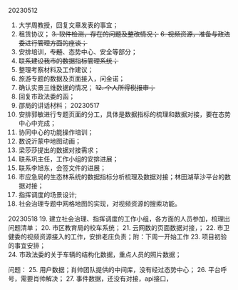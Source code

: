 
20230512
1. 大学周教授，回复文章发表的事宜；
2. 租赁协议；
~~3.  软件检测，存在的问题及整改情况；~~
~~6. 视频资源，准备与政法委进行管理方面的座谈；~~
3. 安排培训，~~专题~~、态势中心、安全等部分；
4. ~~联系建设我市的数据指标管理系统；~~
5. 整理考察材料及工作建议；
6. 旅游专题的数据及页面接入，问金诺；
7.  确认实景三维数据的情况；
~~12. 个人所得税报审；~~
8. 回复市政法委的函；
9. 邵局的讲话材料；
20230517
10. 安排郭敏进行专题页面的分工，具体是数据指标的梳理和数据对接，要在态势中心中完成；
11. 协同中心的功能操作培训；
12. 数说沂蒙中地图动画；
13. 梁莎莎提出的数据对接需求；
14. 联系巩主任，工作小组的安排进展；
15. 联系李旭东，会签文件的进展；
16. 市应急局的生态林系统的数据指标分析梳理及数据对接；林田湖草沙平台的数据对接；
17. 指挥调度的场景设计;
18. 社会治理专题中网格地图的实现，对视频资源的搜索功能。

20230518
19.  建立社会治理、指挥调度的工作小组，各方面的人员参加，梳理出问题清单；
20. 市区教育局的校车系统；
21. 云网数的页面数据对接，；
22.  市卫健委的视频资源接入的工作，安排老庄负责；附：下周一开始工作
23. 项目初验的事宜安排；    
24. 市政法委的关于车辆的结构化数据，重点人员的照片数据；

问题：
25. 用户数据；肖帅团队提供的中间库，没有经过态势中心；
26. 平台呼号，需要肖帅解决；
27. 事件数据，还没有对接，api接口，
 
<!--stackedit_data:
eyJoaXN0b3J5IjpbMjAwNzE1MDQ2MywtMzI5NTc0Njg5LC04ND
cxNTA4NjMsMzg1ODI4NzM5LC0xMTYzMTY5MjgzLC0xODEyMTQ2
NDI5LDE0MDUxNzg4NDgsLTE5MDY4NzQwNzIsLTE2NzMwNjE4OC
wtMjA1OTU0OTA2MV19
-->
